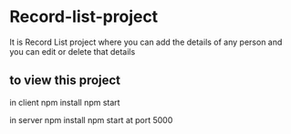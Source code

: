 # Record-list-project
It is Record List project where you can add the details of any person and you can edit or delete that details

## to view this project
in client
npm install
npm start

in server
npm install
npm start at port 5000
